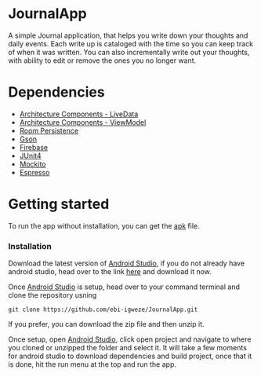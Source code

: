 # JournalApp

A simple Journal application, that helps you write down your thoughts and daily events. Each write up is cataloged with the time so you can keep track of when it was written. You can also incrementally write out your thoughts, with ability to edit or remove the ones you no longer want.

# Dependencies

* [Architecture Components - LiveData](https://developer.android.com/topic/libraries/architecture/livedata)
* [Architecture Components - ViewModel](https://developer.android.com/topic/libraries/architecture/)
* [Room Persistence](https://developer.android.com/topic/libraries/architecture/room)
* [Gson](https://github.com/google/gson)
* [Firebase](https://firebase.google.com/docs)
* [JUnit4](https://github.com/junit-team/junit4)
* [Mockito](http://site.mockito.org)
* [Espresso](https://developer.android.com/training/testing/espresso/)


# Getting started
To run the app without installation, you can get the [apk](https://github.com/ebi-igweze/JournalApp/blob/master/app/release/app-release.apk) file.

### Installation

Download the latest version of [Android Studio](https://developer.android.com/studio), if you do not already have android studio, head over to the link [here](https://developer.android.com/studio) and download it now.

Once [Android Studio](https://developer.android.com/studio) is setup, head over to your command terminal and clone the repository usning

```
git clone https://github.com/ebi-igweze/JournalApp.git
```

If you prefer, you can download the zip file and then unzip it.

Once setup, open [Android Studio](https://developer.android.com/studio), click open project and navigate to where you cloned or unzipped the folder and select it.
It will take a few moments for android studio to download dependencies and build project, once that it is done, hit the run menu at the top and run the app.


